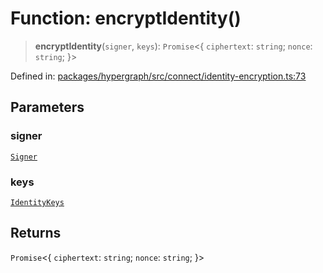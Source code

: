 # Function: encryptIdentity()

> **encryptIdentity**(`signer`, `keys`): `Promise`\<\{ `ciphertext`: `string`; `nonce`: `string`; \}\>

Defined in: [packages/hypergraph/src/connect/identity-encryption.ts:73](https://github.com/hashirpm/hypergraph/blob/ab4ea1cdb9430798142e0d735aac9d31c2cf0ae0/packages/hypergraph/src/connect/identity-encryption.ts#L73)

## Parameters

### signer

[`Signer`](../type-aliases/Signer.md)

### keys

[`IdentityKeys`](../type-aliases/IdentityKeys.md)

## Returns

`Promise`\<\{ `ciphertext`: `string`; `nonce`: `string`; \}\>
